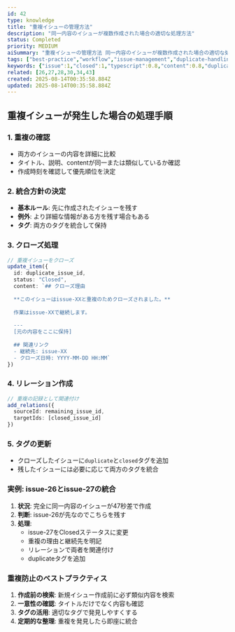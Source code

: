```yaml
---
id: 42
type: knowledge
title: "重複イシューの管理方法"
description: "同一内容のイシューが複数作成された場合の適切な処理方法"
status: Completed
priority: MEDIUM
aiSummary: "重複イシューの管理方法 同一内容のイシューが複数作成された場合の適切な処理方法 ## 重複イシューが発生した場合の処理手順\n\n### 1. 重複の確認\n- 両方のイシューの内容を詳細に比較\n- タイトル、説明、contentが同一または類似しているか確認\n- 作成時刻を確認して優先順位を決定\n\n### 2. 統合方針の決定\n- **基本ルール**: 先に作成されたイシューを残す\n- **例外**:"
tags: ["best-practice","workflow","issue-management","duplicate-handling"]
keywords: {"issue":1,"closed":1,"typescript":0.8,"content":0.8,"duplicate":0.8}
related: [26,27,28,30,34,43]
created: 2025-08-14T00:35:58.884Z
updated: 2025-08-14T00:35:58.884Z
---
```


## 重複イシューが発生した場合の処理手順

### 1. 重複の確認
- 両方のイシューの内容を詳細に比較
- タイトル、説明、contentが同一または類似しているか確認
- 作成時刻を確認して優先順位を決定

### 2. 統合方針の決定
- **基本ルール**: 先に作成されたイシューを残す
- **例外**: より詳細な情報がある方を残す場合もある
- **タグ**: 両方のタグを統合して保持

### 3. クローズ処理
```typescript
// 重複イシューをクローズ
update_item({
  id: duplicate_issue_id,
  status: "Closed",
  content: `## クローズ理由
  
  **このイシューはissue-XXと重複のためクローズされました。**
  
  作業はissue-XXで継続します。
  
  ---
  [元の内容をここに保持]
  
  ## 関連リンク
  - 継続先: issue-XX
  - クローズ日時: YYYY-MM-DD HH:MM`
})
```

### 4. リレーション作成
```typescript
// 重複の記録として関連付け
add_relations({
  sourceId: remaining_issue_id,
  targetIds: [closed_issue_id]
})
```

### 5. タグの更新
- クローズしたイシューに`duplicate`と`closed`タグを追加
- 残したイシューには必要に応じて両方のタグを統合

### 実例: issue-26とissue-27の統合

1. **状況**: 完全に同一内容のイシューが47秒差で作成
2. **判断**: issue-26が先なのでこちらを残す
3. **処理**:
   - issue-27をClosedステータスに変更
   - 重複の理由と継続先を明記
   - リレーションで両者を関連付け
   - duplicateタグを追加

### 重複防止のベストプラクティス

1. **作成前の検索**: 新規イシュー作成前に必ず類似内容を検索
2. **一意性の確認**: タイトルだけでなく内容も確認
3. **タグの活用**: 適切なタグで発見しやすくする
4. **定期的な整理**: 重複を発見したら即座に統合